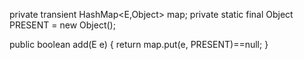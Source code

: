 private transient HashMap<E,Object> map;
private static final Object PRESENT = new Object();

public boolean add(E e) {
  return map.put(e, PRESENT)==null;
}
